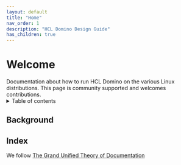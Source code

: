 ```yaml
---
layout: default
title: "Home"
nav_order: 1
description: "HCL Domino Design Guide"
has_children: true
---
```

<h1>Welcome</h1>
Documentation about how to run HCL Domino on the various Linux distributions.
This page is community supported and welcomes contributions.

<details close markdown="block">
  <summary>
    Table of contents
  </summary>
  {: .text-delta }
1. TOC
{:toc}
</details>

## Background

## Index
We follow [The Grand Unified Theory of Documentation](https://documentation.divio.com)
